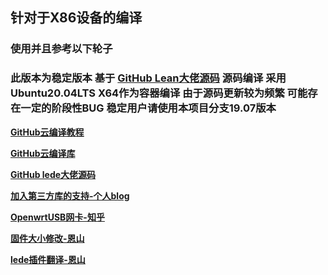 ## 针对于X86设备的编译
### 使用并且参考以下轮子
### 此版本为稳定版本 基于 [GitHub Lean大佬源码](https://github.com/coolsnowwolf/lede) 源码编译 采用Ubuntu20.04LTS X64作为容器编译 由于源码更新较为频繁 可能存在一定的阶段性BUG 稳定用户请使用本项目分支19.07版本
**[GitHub云编译教程](https://p3terx.com/archives/build-openwrt-with-github-actions.html)**  

**[GitHub云编译库](https://github.com/P3TERX/Actions-OpenWrt)**  

**[GitHub lede大佬源码](https://github.com/coolsnowwolf/lede)**  

**[加入第三方库的支持-个人blog](https://mianao.info/2020/05/05/%E7%BC%96%E8%AF%91%E6%9B%B4%E6%96%B0OpenWrt-PassWall%E5%92%8CSSR-plus%E6%8F%92%E4%BB%B6)**  

**[OpenwrtUSB网卡-知乎](https://zhuanlan.zhihu.com/p/345407608)**  

**[固件大小修改-恩山](https://www.right.com.cn/FORUM/thread-3695541-1-1.html)**  

**[lede插件翻译-恩山](https://www.right.com.cn/forum/thread-344825-1-1.html)**
